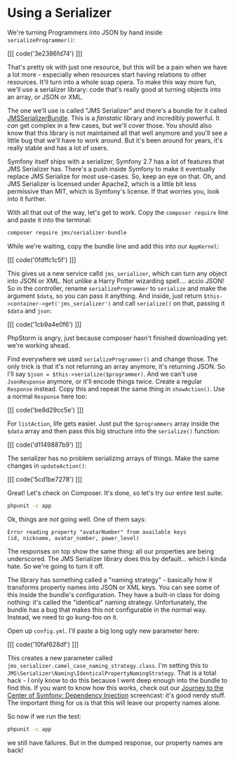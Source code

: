 # Using a Serializer

We're turning Programmers into JSON by hand inside `serializeProgrammer()`:

[[[ code('3e2386fd74') ]]]

That's pretty ok with just one resource, but this will be a pain when we
have a lot more - especially when resources start having relations to other
resources. It'll turn into a whole soap opera. To make this way more fun, 
we'll use a serializer library: code that's really good at turning objects 
into an array, or JSON or XML.

The one we'll use is called "JMS Serializer" and there's a bundle for it called
[JMSSerializerBundle](http://jmsyst.com/bundles/JMSSerializerBundle). This
is a *fanstatic* library and incredibly powerful. It *can* get complex in
a few cases, but we'll cover those. You should also know that this library
is not maintained all that well anymore and you'll see a little bug that we'll
have to work around. But it's been around for years, it's really stable and
has a lot of users.

Symfony itself ships with a serializer, Symfony 2.7 has a lot of features that 
JMS Serializer has. There's a push inside Symfony to make it eventually replace 
JMS Serialize for most use-cases. So, keep an eye on that. Oh, and JMS Serializer 
is licensed under Apache2, which is a little bit less permissive than MIT, which 
is Symfony's license. If that worries you, look into it further.

With all that out of the way, let's get to work. Copy the `composer require`
line and paste it into the terminal:

```bash
composer require jms/serializer-bundle
```

While we're waiting, copy the bundle line and add this into our `AppKernel`:

[[[ code('0fdffc1c5f') ]]]

This gives us a new service calld `jms_serializer`, which can turn any object
into JSON or XML. Not unlike a Harry Potter wizarding spell.... accio JSON!
So in the controller, rename `serializeProgrammer` to `serialize` and make 
the argument `$data`, so you can pass it anything. And inside, just return 
`$this->container->get('jms_serializer')` and call `serialize()` on that, passing it `$data` and `json`:

[[[ code('1cb9a4e0f6') ]]]

PhpStorm is angry, just because composer hasn't finished downloading yet:
we're working ahead.

Find everywhere we used `serializeProgrammer()` and change those. The only
trick is that it's not returning an array anymore, it's returning JSON. So
I'll say `$json = $this->serialize($programmer)`. And we can't use `JsonResponse`
anymore, or it'll encode things twice. Create a regular `Response` instead.
Copy this and repeat the same thing in `showAction()`. Use a normal `Response`
here too:

[[[ code('be8d29cc5e') ]]]

For `listAction`, life gets easier. Just put the `$programmers` array inside 
the `$data` array and then pass this big structure into the `serialize()` function:

[[[ code('d1149887b9') ]]]

The serializer has no problem serializing arrays of things. Make the same
changes in `updateAction()`:

[[[ code('5cd1be7278') ]]]

Great! Let's check on Composer. It's done, so let's try our entire test
suite:

```bash
phpunit -c app
```

Ok, things are *not* going well. One of them says:

    Error reading property "avatarNumber" from available keys
    (id, nickname, avatar_number, power_level)

The responses on top show the same thing: all our properties are being underscored.
The JMS Serializer library does this by default... which I kinda hate. So
we're going to turn it off.

The library has something called a "naming strategy" - basically how it transforms
property names into JSON or XML keys. You can see some of this inside the
bundle's configuration. They have a built-in class for doing nothing: it's
called the "identical" naming strategy. Unfortunately, the bundle has a bug
that makes this not configurable in the normal way. Instead, we need to go 
kung-foo on it.

Open up `config.yml`. I'll paste a big long ugly new parameter here:

[[[ code('10faf628df') ]]]

This creates a new parameter called `jms_serializer.camel_case_naming_strategy.class`.
I'm setting this to `JMS\Serializer\Naming\IdenticalPropertyNamingStrategy`.
That is a total hack - I only know to do this because I went deep enough
into the bundle to find this. If you want to know how this works, check out
our [Journey to the Center of Symfony: Dependency Injection](https://knpuniversity.com/screencast/symfony-journey-di)
screencast: it's good nerdy stuff. The important thing for us is that this
will leave our property names alone.

So now if we run the test:

```bash
phpunit -c app
```

we still have failures. But in the dumped response, our property names are
back!
